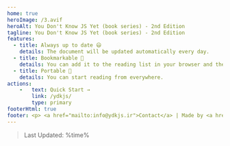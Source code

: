```yaml
---
home: true
heroImage: /3.avif
heroAlt: You Don't Know JS Yet (book series) - 2nd Edition
tagline: You Don't Know JS Yet (book series) - 2nd Edition
features:
  - title: Always up to date 😃
    details: The document will be updated automatically every day.
  - title: Bookmarkable 🔖
    details: You can add it to the reading list in your browser and then continue reading whenever you are free.
  - title: Portable 🧺
    details: You can start reading from everywhere.
actions:
    -   text: Quick Start →
        link: /ydkjs/
        type: primary
footerHtml: true
footer: <p> <a href="mailto:info@ydkjs.ir">Contact</a> | Made by <a href="https://theMohsen.me" target="_blank">Mohsen Fallahnejad</a> with ❤️ | Generate by <a href="https://vitepress.vuejs.org/" target="_blank">vitepress</a> </p>
---
```


> Last Updated: %time%
